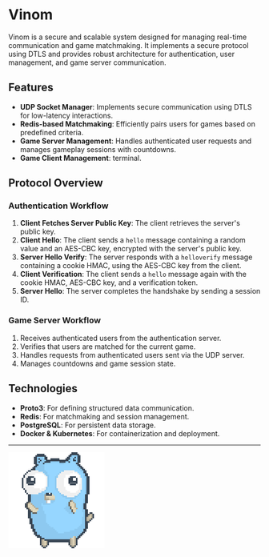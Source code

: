 # Vinom  

Vinom is a secure and scalable system designed for managing real-time communication and game matchmaking. It implements a secure protocol using DTLS and provides robust architecture for authentication, user management, and game server communication.  

## Features  

- **UDP Socket Manager**: Implements secure communication using DTLS for low-latency interactions.  
- **Redis-based Matchmaking**: Efficiently pairs users for games based on predefined criteria.  
- **Game Server Management**: Handles authenticated user requests and manages gameplay sessions with countdowns.  
- **Game Client Management**: terminal.  

## Protocol Overview  

### Authentication Workflow  
1. **Client Fetches Server Public Key**: The client retrieves the server's public key.  
2. **Client Hello**: The client sends a `hello` message containing a random value and an AES-CBC key, encrypted with the server's public key.  
3. **Server Hello Verify**: The server responds with a `helloverify` message containing a cookie HMAC, using the AES-CBC key from the client.  
4. **Client Verification**: The client sends a `hello` message again with the cookie HMAC, AES-CBC key, and a verification token.  
5. **Server Hello**: The server completes the handshake by sending a session ID.  

### Game Server Workflow  
1. Receives authenticated users from the authentication server.  
2. Verifies that users are matched for the current game.  
3. Handles requests from authenticated users sent via the UDP server.  
4. Manages countdowns and game session state.  

## Technologies  

- **Proto3**: For defining structured data communication.  
- **Redis**: For matchmaking and session management.  
- **PostgreSQL**: For persistent data storage.  
- **Docker & Kubernetes**: For containerization and deployment.  
---

![goofer](./assets/logo/gopher-dance-long-3x.gif)

